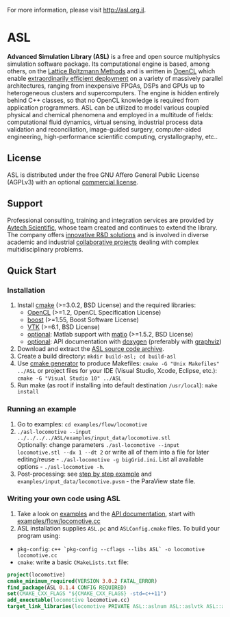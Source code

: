 
For more information, please visit <http://asl.org.il>.


# ASL

__Advanced Simulation Library (ASL)__ is a free and open source multiphysics simulation software package. Its computational engine is based, among others, on the [Lattice Boltzmann Methods](http://en.wikipedia.org/wiki/Lattice_Boltzmann_methods) and is written in [OpenCL](http://en.wikipedia.org/wiki/OpenCL) which enable [extraordinarily efficient deployment](http://asl.org.il/benchmarks) on a variety of massively parallel architectures, ranging from inexpensive FPGAs, DSPs and GPUs up to heterogeneous clusters and supercomputers. The engine is hidden entirely behind C++ classes, so that no OpenCL knowledge is required from application programmers. ASL can be utilized to model various coupled physical and chemical phenomena and employed in a multitude of fields: computational fluid dynamics, virtual sensing, industrial process data validation and reconciliation, image-guided surgery, computer-aided engineering, high-performance scientific computing, crystallography, etc..


## License

ASL is distributed under the free GNU Affero General Public License (AGPLv3) with an optional [commercial license](http://asl.org.il/licensing).


## Support

Professional consulting, training and integration services are provided by [Avtech Scientific](http://avtechscientific.com), whose team created and continues to extend the library. The company offers [innovative R&D solutions](http://avtechscientific.com/services) and is involved in diverse academic and industrial [collaborative projects](http://avtechscientific.com/projects) dealing with complex multidisciplinary problems.


## Quick Start

### Installation

1. Install [cmake](http://cmake.org) (>=3.0.2, BSD License) and the required libraries:
	- [OpenCL](https://www.khronos.org/opencl) (>=1.2, OpenCL Specification License)
	- [boost](http://www.boost.org) (>=1.55, Boost Software License)
	- [VTK](http://vtk.org) (>=6.1, BSD License)
	- [optional](https://github.com/AvtechScientific/ASL/blob/master/cmake/ASLBuildOptions.cmake#L3): Matlab support with [matio](https://sourceforge.net/projects/matio) (>=1.5.2, BSD License)
	- [optional](https://github.com/AvtechScientific/ASL/blob/master/cmake/ASLBuildOptions.cmake#L4): API documentation with [doxygen](http://doxygen.org) (preferably with [graphviz](http://www.graphviz.org))
2. Download and extract the [ASL source code archive](https://github.com/AvtechScientific/ASL/releases/latest).
3. Create a build directory: `mkdir build-asl; cd build-asl`
4. Use [cmake generator](http://www.cmake.org/cmake/help/v3.2/manual/cmake-generators.7.html) to produce Makefiles: `cmake -G "Unix Makefiles" ../ASL` or project files for your IDE (Visual Studio, Xcode, Eclipse, etc.): `cmake -G "Visual Studio 10" ../ASL`
5. Run make (as root if installing into default destination `/usr/local`): `make install`

### Running an example

1. Go to examples: `cd examples/flow/locomotive`
2. `./asl-locomotive --input ../../../../ASL/examples/input_data/locomotive.stl`  
Optionally: change parameters `./asl-locomotive --input locomotive.stl --dx 1 --dt 2` or write all of them into a file for later editing/reuse - `./asl-locomotive -g bigGrid.ini`. List all available options - `./asl-locomotive -h`.
3. Post-processing: see [step by step example](https://github.com/AvtechScientific/ASL/wiki/User-Guide#post-processing) and `examples/input_data/locomotive.pvsm` - the ParaView state file.

### Writing your own code using ASL

1. Take a look on [examples](http://asl.org.il/doc/Developer-Guide/examples.html) and the [API documentation](http://asl.org.il/doc/Developer-Guide/), start with [examples/flow/locomotive.cc](http://asl.org.il/doc/Developer-Guide/locomotive_8cc-example.html)
2. ASL installation supplies `ASL.pc` and `ASLConfig.cmake` files. To build your program using:

- `pkg-config`: ``c++ `pkg-config --cflags --libs ASL` -o locomotive locomotive.cc``
- `cmake`: write a basic `CMakeLists.txt` file:

```cmake
project(locomotive)
cmake_minimum_required(VERSION 3.0.2 FATAL_ERROR)
find_package(ASL 0.1.4 CONFIG REQUIRED)
set(CMAKE_CXX_FLAGS "${CMAKE_CXX_FLAGS} -std=c++11")
add_executable(locomotive locomotive.cc)
target_link_libraries(locomotive PRIVATE ASL::aslnum ASL::aslvtk ASL::asl)
```
